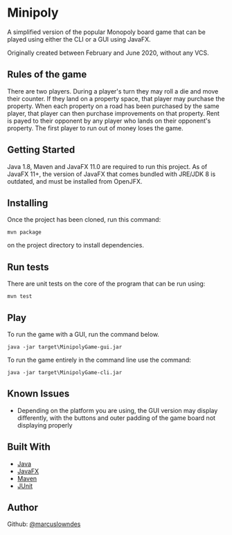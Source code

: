 # Minipoly

A simplified version of the popular Monopoly board game that can be played using either the CLI or a GUI using JavaFX.

Originally created between February and June 2020, without any VCS.


## Rules of the game

There are two players. During a player's turn they may roll a die and move their counter. If they land on a property space, that player may purchase the property. When each property on a road has been purchased by the same player, that player can then purchase improvements on that property. Rent is payed to their opponent by any player who lands on their opponent's property. The first player to run out of money loses the game.


## Getting Started

Java 1.8, Maven and JavaFX 11.0 are required to run this project. As of JavaFX 11+, the version of JavaFX that comes bundled with JRE/JDK 8 is outdated, and must be installed from OpenJFX.


## Installing

Once the project has been cloned, run this command:

    mvn package

on the project directory to install dependencies.


## Run tests

There are unit tests on the core of the program that can be run using:

    mvn test


## Play


To run the game with a GUI, run the command below.

    java -jar target\MinipolyGame-gui.jar

To run the game entirely in the command line use the command:

    java -jar target\MinipolyGame-cli.jar


## Known Issues

- Depending on the platform you are using, the GUI version may display differently, with the buttons and outer padding of the game board not displaying properly 


## Built With

- [Java](https://www.java.com)
- [JavaFX](https://openjfx.io/)
- [Maven](https://maven.apache.org)
- [JUnit](http://junit.org)


## Author

Github: [@marcuslowndes](https://github.com/marcuslowndes)

